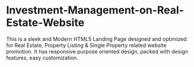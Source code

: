 # Investment-Management-on-Real-Estate-Website
This is a sleek and Modern HTML5 Landing Page designed and optimized for Real Estate, Property Listing &amp; Single Property related website promotion.  It has responsive purpose oriented design, packed with design features, easy customization.
